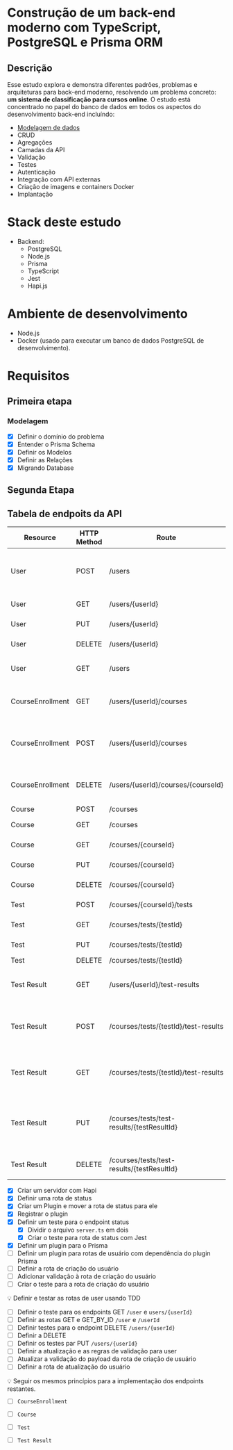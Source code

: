 # Construção de um back-end moderno com TypeScript, PostgreSQL e Prisma ORM

## Descrição

Esse estudo explora e demonstra diferentes padrões, problemas e arquiteturas
para back-end moderno, resolvendo um problema concreto: **um sistema de
classificação para cursos online**. O estudo está concentrado no papel do banco
de dados em todos os aspectos do desenvolvimento back-end incluíndo:

- [Modelagem de dados](#modelagem-de-dados)
- CRUD
- Agregações
- Camadas da API
- Validação
- Testes
- Autenticação
- Integração com API externas
- Criação de imagens e containers Docker
- Implantação

# Stack deste estudo

- Backend:
  - PostgreSQL
  - Node.js
  - Prisma
  - TypeScript
  - Jest
  - Hapi.js

# Ambiente de desenvolvimento

- Node.js
- Docker (usado para executar um banco de dados PostgreSQL de desenvolvimento).


# Requisitos

## Primeira etapa

### Modelagem

- [x]  Definir o domínio do problema
- [x]  Entender o Prisma Schema
- [x]  Definir os Modelos
- [x]  Definir as Relações
- [x]  Migrando Database

## Segunda Etapa
## Tabela de endpoits da API

| Resource | HTTP Method | Route | Description |
| --- | --- | --- | --- |
| User | POST | /users | Cria um usuário (opcionalmente relacionado a um curso) |
| User | GET | /users/{userId} | Obtém um usuário |
| User | PUT | /users/{userId} | Atualiza um usuário  |
| User | DELETE | /users/{userId} | Deleta um usuário |
| User | GET | /users | Obtém uma lista de usuários u |
| CourseEnrollment | GET | /users/{userId}/courses | Obtém um usuário matriculado em cursos. |
| CourseEnrollment | POST | /users/{userId}/courses | Matricula um usuário a um curso (estudante ou professor) |
| CourseEnrollment | DELETE | /users/{userId}/courses/{courseId} | Deleta um usuário matriculado em um curso  |
| Course | POST | /courses | Cria um curso |
| Course | GET | /courses | Obtém uma lista de cursos |
| Course | GET | /courses/{courseId} | Obtém um curso |
| Course | PUT | /courses/{courseId} | Atualiza um curso |
| Course | DELETE | /courses/{courseId} | Deleta um curso |
| Test | POST | /courses/{courseId}/tests | Cria um teste para um curso. |
| Test | GET | /courses/tests/{testId} | Obtém um teste |
| Test | PUT | /courses/tests/{testId} | Atualiza um teste |
| Test | DELETE | /courses/tests/{testId} | Deleta um teste |
| Test Result | GET | /users/{userId}/test-results | Obtém os resultados dos testes de um usuário  |
| Test Result | POST | /courses/tests/{testId}/test-results | Cria resultados de teste para um teste associado a um usuário.  |
| Test Result | GET | /courses/tests/{testId}/test-results | Obtém múltiplos resultados de teste para um teste |
| Test Result | PUT | /courses/tests/test-results/{testResultId} | Atualiza um resultado de teste (associado a um usuário e a um teste)  |
| Test Result | DELETE | /courses/tests/test-results/{testResultId} | Deleta um resultado de teste |

- [x]  Criar um servidor com Hapi
- [x]  Definir uma rota de status
- [x]  Criar um Plugin e mover a rota de status para ele
- [x]  Registrar o plugin
- [x]  Definir um teste para o endpoint status
    - [x]  Dividir o arquivo `server.ts` em dois
    - [x]  Criar o teste para rota de status com Jest
- [x]  Definir um plugin para o Prisma
- [ ]  Definir um plugin para rotas de usuário com dependência do plugin Prisma
- [ ]  Definir a rota de criação do usuário
- [ ]  Adicionar validação à rota de criação do usuário
- [ ]  Criar o teste para a rota de criação do usuário

<aside>
💡 Definir e testar as rotas de user usando TDD

</aside>

- [ ]  Definir o teste para os endpoints GET `/user` e  `users/{userId}`
- [ ]  Definir as rotas GET e GET_BY_ID `/user` e `/userId`
- [ ]  Definir testes para o endpoint DELETE `/users/{userId}`
- [ ]  Definir a  DELETE
- [ ]  Definir os testes par PUT `/users/{userId}`
- [ ]  Definir a atualização e as regras de validação para user
- [ ]  Atualizar a validação do payload da rota de criação de usuário
- [ ]  Definir a rota de atualização do usuário

<aside>
💡 Seguir os mesmos princípios para a implementação dos endpoints restantes.

</aside>

- [ ]  `CourseEnrollment`
- [ ]  `Course`
- [ ]  `Test`
- [ ]  `Test Result`

